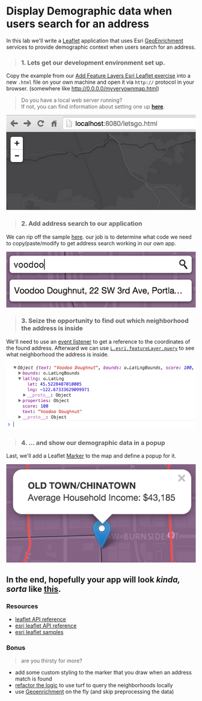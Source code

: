 # Display Demographic data when users search for an address

In this lab we'll write a [Leaflet](https://leafletjs.com) application that uses Esri [GeoEnrichment](https://developers.arcgis.com/en/features/geo-enrichment/) services to provide demographic context when users search for an address.

> ### 1. Lets get our development environment set up.

Copy the example from our [Add Feature Layers Esri Leaflet exercise](add_feature_layers_leaflet.md) into a new `.html` file on your own machine and open it via `http://` protocol in your browser. (somewhere like http://0.0.0.0/myveryownmap.html)

> Do you have a local web server running?<br>
> If not, you can find information about setting one up [**here**](https://gist.github.com/jgravois/5e73b56fa7756fd00b89).

![step-1](./html5_query_step_1_leaflet.png)

> ### 2. Add address search to our application

We can rip off the sample [here](http://esri.github.io/esri-leaflet/examples/search-map-service.html).  our job is to determine what code we need to copy/paste/modify to get address search working in our *own* app.

![step-2](./geo_step_2_leaflet.png)

> ### 3. Seize the opportunity to find out which neighborhood the address is inside

We'll need to use an [event listener](http://esri.github.io/esri-leaflet/api-reference/controls/geosearch.html#Results) to get a reference to the coordinates of the found address.  Afterward we can use [`L.esri.featureLayer.query`](http://esri.github.io/esri-leaflet/api-reference/layers/feature-layer.html) to see what neighborhood the address is inside.

![step-3](./geo_step_3_leaflet.png)

> ### 4. ... and show our demographic data in a popup

Last, we'll add a Leaflet [Marker](http://leafletjs.com/reference.html#marker) to the map and define a popup for it.

![step-4](./geo_step_4_leaflet.png)

In the end, hopefully your app will look *kinda, sorta* like [**this**](http://bl.ocks.org/jgravois/d998363818666f5363ef).
---
### Resources

* [leaflet API reference](http://leafletjs.com/reference.html)
* [esri leaflet API reference](http://esri.github.io/esri-leaflet/api-reference/)
* [esri leaflet samples](http://esri.github.io/esri-leaflet/examples/)

### Bonus
> are you thirsty for more?

* add some custom styling to the marker that you draw when an address match is found
* [refactor the logic](locate_turf_leaflet.md) to use turf to query the neighborhoods locally
* use [Geoenrichment](https://developers.arcgis.com/en/features/geo-enrichment/) on the fly (and skip preprocessing the data)

